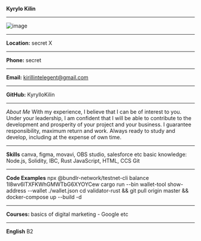 
**Kyrylo Kilin**
_______________________________________________________________________________________________________________________________________________________________________
![image](https://user-images.githubusercontent.com/83702309/206927559-33b10cd7-8217-4b6a-941d-03ad92f51f1a.png)
_______________________________________________________________________________________________________________________________________________________________________

**Location:** secret X  
_______________________________________________________________________________________________________________________________________________________________________
**Phone:** secret
_______________________________________________________________________________________________________________________________________________________________________
**Email:** kirillintelegent@gmail.com
_______________________________________________________________________________________________________________________________________________________________________
**GitHub:** KyrylloKilin
_______________________________________________________________________________________________________________________________________________________________________
_About Me_
With my experience, I believe that I can be of interest to you. Under your leadership, I am confident that I will be able to contribute to the development and prosperity of your project and your business.
I guarantee responsibility, maximum return and work. Always ready to study and develop, including at the expense of own time.
_______________________________________________________________________________________________________________________________________________________________________
**Skills**
canva, figma, movavi, OBS studio, salesforce etc
basic knowledge: Node.js, Solidity, IBC, Rust
JavaScript, HTML, CCS 
Git
_______________________________________________________________________________________________________________________________________________________________________
**Code Examples**
npx @bundlr-network/testnet-cli balance 1I8wv6lTXFKWhGMWTbG6XYOYCew
cargo run --bin wallet-tool show-address --wallet ./wallet.json
cd validator-rust && git pull origin master && docker-compose up --build -d
_______________________________________________________________________________________________________________________________________________________________________
**Courses:**
basics of digital marketing - Google
etc
_______________________________________________________________________________________________________________________________________________________________________
**English**
B2 
